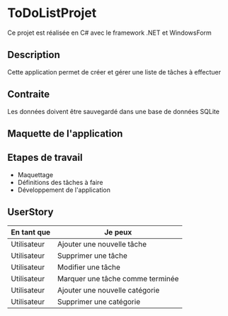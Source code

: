 # ToDoListProjet
Ce  projet est réalisée en C# avec le framework .NET et WindowsForm

## Description
Cette application permet de créer et gérer une liste de tâches à effectuer

## Contraite
Les données doivent être sauvegardé dans une base de données SQLite

## Maquette de l'application

## Etapes de travail

- Maquettage
- Définitions des tâches à faire
- Développement de l'application

## UserStory

| En tant que |           Je peux               | 
|-------------|---------------------------------|
| Utilisateur | Ajouter une nouvelle tâche      |
| Utilisateur | Supprimer une tâche             |
| Utilisateur | Modifier une tâche              |
| Utilisateur | Marquer une tâche comme terminée|          
| Utilisateur | Ajouter une nouvelle catégorie  |
| Utilisateur | Supprimer une catégorie         |
